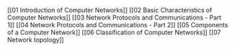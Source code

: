 [[01 Introduction of Computer Networks]]
[[02 Basic Characteristics of Computer Networks]]
[[03 Network Protocols and Communications - Part 1]]
[[04 Network Protocols and Communications - Part 2]]
[[05 Components of a Computer Network]]
[[06 Classification of Computer Networks]]
[[07 Network topology]]